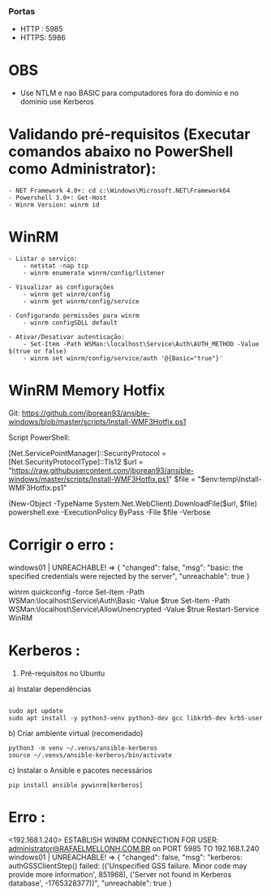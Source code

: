 ### Portas
* HTTP : 5985
* HTTPS: 5986

# OBS
* Use NTLM e nao BASIC para computadores fora do dominio e no dominio use Kerberos

# Validando pré-requisitos (Executar comandos abaixo no PowerShell como Administrator):

    - NET Framework 4.0+: cd c:\Windows\Microsoft.NET\Framework64
    - Powershell 3.0+: Get-Host
    - Winrm Version: winrm id

# WinRM

    - Listar o serviço: 
        - netstat -nap tcp
        - winrm enumerate winrm/config/listener
        
    - Visualizar as configurações
        - winrm get winrm/config
        - winrm get winrm/config/service

    - Configurando permissões para winrm
        - winrm configSDLL default

    - Ativar/Desativar autenticação:
        - Set-Item -Path WSMan:\localhost\Service\Auth\AUTH_METHOD -Value $(true or false)
        - winrm set winrm/config/service/auth '@{Basic="true"}'


# WinRM Memory Hotfix

Git: https://github.com/jborean93/ansible-windows/blob/master/scripts/Install-WMF3Hotfix.ps1

Script PowerShell:

[Net.ServicePointManager]::SecurityProtocol = [Net.SecurityProtocolType]::Tls12
$url = "https://raw.githubusercontent.com/jborean93/ansible-windows/master/scripts/Install-WMF3Hotfix.ps1"
$file = "$env:temp\Install-WMF3Hotfix.ps1"

(New-Object -TypeName System.Net.WebClient).DownloadFile($url, $file)
powershell.exe -ExecutionPolicy ByPass -File $file -Verbose

# Corrigir o erro :
windows01 | UNREACHABLE! => {
    "changed": false,
    "msg": "basic: the specified credentials were rejected by the server",
    "unreachable": true
}

winrm quickconfig -force
Set-Item -Path WSMan:\localhost\Service\Auth\Basic -Value $true
Set-Item -Path WSMan:\localhost\Service\AllowUnencrypted -Value $true
Restart-Service WinRM


# Kerberos : 

1. Pré-requisitos no Ubuntu

a) Instalar dependências
```

sudo apt update
sudo apt install -y python3-venv python3-dev gcc libkrb5-dev krb5-user
```


b) Criar ambiente virtual (recomendado)

```
python3 -m venv ~/.venvs/ansible-kerberos
source ~/.venvs/ansible-kerberos/bin/activate
```

c) Instalar o Ansible e pacotes necessários

```
pip install ansible pywinrm[kerberos]
```

# Erro  :

<192.168.1.240> ESTABLISH WINRM CONNECTION FOR USER: administrator@RAFAELMELLONH.COM.BR on PORT 5985 TO 192.168.1.240
windows01 | UNREACHABLE! => {
    "changed": false,
    "msg": "kerberos: authGSSClientStep() failed: (('Unspecified GSS failure.  Minor code may provide more information', 851968), ('Server not found in Kerberos database', -1765328377))",
    "unreachable": true
}

